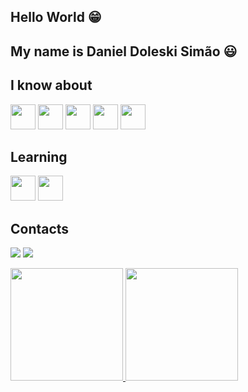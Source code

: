 ## Hello World 😁

## My name is Daniel Doleski Simão 😃

## I know about
<img src="https://cdn.jsdelivr.net/gh/devicons/devicon@latest/icons/csharp/csharp-original.svg" width="40" height="40"/>
<img src="https://cdn.jsdelivr.net/gh/devicons/devicon@latest/icons/microsoftsqlserver/microsoftsqlserver-original.svg" width="40" height="40"/>
<img src="https://cdn.jsdelivr.net/gh/devicons/devicon@latest/icons/javascript/javascript-original.svg" width="40" height="40"/>
<img src="https://cdn.jsdelivr.net/gh/devicons/devicon@latest/icons/css3/css3-original.svg" width="40" height="40"/>
<img src="https://cdn.jsdelivr.net/gh/devicons/devicon@latest/icons/html5/html5-original.svg" width="40" height="40"/>


## Learning
<img src="https://cdn.jsdelivr.net/gh/devicons/devicon@latest/icons/java/java-original.svg" width="40" height="40"/>
<img src="https://cdn.jsdelivr.net/gh/devicons/devicon@latest/icons/spring/spring-original.svg" width="40" height="40"/>

## Contacts

<a href="https://instagram.com/danieldoleski" target="_blank"><img loading="lazy" src="https://img.shields.io/badge/-Instagram-%23E4405F?style=for-the-badge&logo=instagram&logoColor=white" target="_blank"></a>
<a href="https://www.linkedin.com/in/daniel-doleski" target="_blank"><img loading="lazy" src="https://img.shields.io/badge/-LinkedIn-%230077B5?style=for-the-badge&logo=linkedin&logoColor=white" target="_blank"></a>   

<div>
<a href="https://github.com/DanielDS02">
<img loading="lazy" height="180em" src="https://github-readme-stats.vercel.app/api/top-langs/?username=DanielDS02&layout=compact&langs_count=7&theme=dracula"/>
<img loading="lazy" height="180em" src="https://github-readme-stats.vercel.app/api?username=DanielDS02&show_icons=true&theme=dracula&include_all_commits=true&count_private=true"/>
</div>






